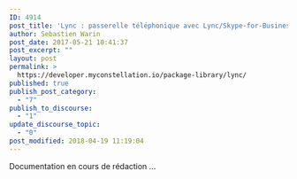 ```yaml
---
ID: 4914
post_title: 'Lync : passerelle téléphonique avec Lync/Skype-for-Business pour Constellation'
author: Sebastien Warin
post_date: 2017-05-21 10:41:37
post_excerpt: ""
layout: post
permalink: >
  https://developer.myconstellation.io/package-library/lync/
published: true
publish_post_category:
  - "7"
publish_to_discourse:
  - "1"
update_discourse_topic:
  - "0"
post_modified: 2018-04-19 11:19:04
---
```

Documentation en cours de rédaction ...